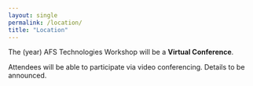 ```yaml
---
layout: single
permalink: /location/
title: "Location"
---
```


The (year) AFS Technologies Workshop will be a **Virtual Conference**.

Attendees will be able to participate via video conferencing. Details
to be announced.
